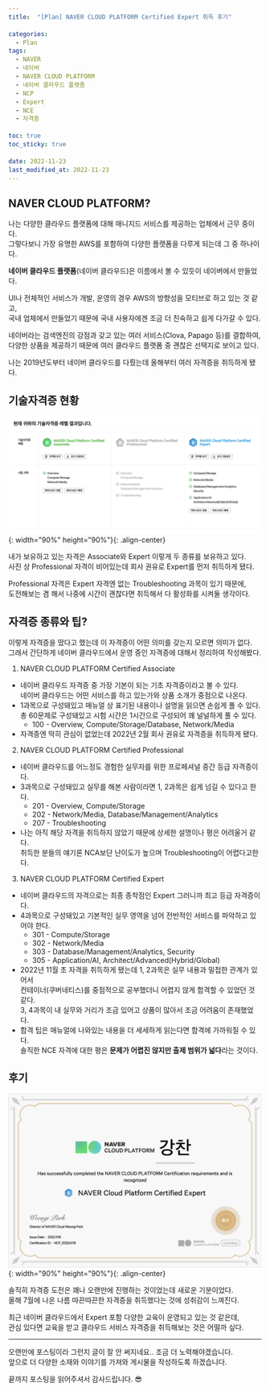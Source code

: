 ```yaml
---
title:  "[Plan] NAVER CLOUD PLATFORM Certified Expert 취득 후기"

categories:
  - Plan
tags:
  - NAVER
  - 네이버
  - NAVER CLOUD PLATFORM
  - 네이버 클라우드 플랫폼
  - NCP
  - Expert
  - NCE
  - 자격증

toc: true
toc_sticky: true

date: 2022-11-23
last_modified_at: 2022-11-23
---
```


## NAVER CLOUD PLATFORM?
나는 다양한 클라우드 플랫폼에 대해 매니지드 서비스를 제공하는 업체에서 근무 중이다.  
그렇다보니 가장 유명한 AWS를 포함하여 다양한 플랫폼을 다루게 되는데 그 중 하나이다.

**네이버 클라우드 플랫폼**(네이버 클라우드)은 이름에서 볼 수 있듯이 네이버에서 만들었다.

UI나 전체적인 서비스가 개발, 운영의 경우 AWS의 방향성을 모티브로 하고 있는 것 같고,  
국내 업체에서 만들었기 때문에 국내 사용자에겐 조금 더 친숙하고 쉽게 다가갈 수 있다.

네이버라는 검색엔진의 강점과 갖고 있는 여러 서비스(Clova, Papago 등)를 결합하여,  
다양한 상품을 제공하기 때문에 여러 클라우드 플랫폼 중 괜찮은 선택지로 보이고 있다.

나는 2019년도부터 네이버 클라우드를 다뤘는데 올해부터 여러 자격증을 취득하게 됐다.

## 기술자격증 현황
![image](../../assets/image/Post/Plan/NCP-Expert-review/20221123_%EC%9E%90%EA%B2%A9%EC%A6%9D%20%EC%B7%A8%EB%93%9D%20%EC%83%81%ED%99%A9.png){: width="90%" height="90%"}{: .align-center}  

내가 보유하고 있는 자격은 Associate와 Expert 이렇게 두 종류를 보유하고 있다.  
사진 상 Professional 자격이 비어있는데 회사 권유로 Expert를 먼저 취득하게 됐다.

Professional 자격은 Expert 자격엔 없는 Troubleshooting 과목이 있기 때문에,  
도전해보는 겸 해서 나중에 시간이 괜찮다면 취득해서 다 활성화를 시켜둘 생각이다.

## 자격증 종류와 팁?
이렇게 자격증을 땄다고 했는데 이 자격증이 어떤 의미를 갖는지 모르면 의미가 없다.  
그래서 간단하게 네이버 클라우드에서 운영 중인 자격증에 대해서 정리하여 작성해봤다.

1. NAVER CLOUD PLATFORM Certified Associate
- 네이버 클라우드 자격증 중 가장 기본이 되는 기초 자격증이라고 볼 수 있다.  
네이버 클라우드는 어떤 서비스를 하고 있는가와 상품 소개가 중점으로 나온다.
- 1과목으로 구성돼있고 매뉴얼 상 표기된 내용이나 설명을 읽으면 손쉽게 풀 수 있다.  
총 60문제로 구성돼있고 시험 시간은 1시간으로 구성되어 꽤 널널하게 풀 수 있다.  
  - 100 - Overview, Compute/Storage/Database, Network/Media
- 자격증엔 딱히 관심이 없었는데 2022년 2월 회사 권유로 자격증을 취득하게 됐다.
2. NAVER CLOUD PLATFORM Certified Professional
- 네이버 클라우드를 어느정도 경험한 실무자를 위한 프로페셔널 중간 등급 자격증이다.
- 3과목으로 구성돼있고 실무를 해본 사람이라면 1, 2과목은 쉽게 넘길 수 있다고 한다.
  - 201 - Overview, Compute/Storage
  - 202 - Network/Media, Database/Management/Analytics
  - 207 - Troubleshooting
- 나는 아직 해당 자격을 취득하지 않았기 때문에 상세한 설명이나 평은 어려울거 같다.  
취득한 분들의 얘기론 NCA보단 난이도가 높으며 Troubleshooting이 어렵다고한다.
3. NAVER CLOUD PLATFORM Certified Expert
- 네이버 클라우드의 자격으로는 최종 종착점인 Expert 그러니까 최고 등급 자격증이다.
- 4과목으로 구성돼있고 기본적인 실무 영역을 넘어 전반적인 서비스를 파악하고 있어야 한다.
  - 301 - Compute/Storage
  - 302 - Network/Media
  - 303 - Database/Management/Analytics, Security
  - 305 - Application/AI, Architect/Advanced(Hybrid/Global)
- 2022년 11월 초 자격을 취득하게 됐는데 1, 2과목은 실무 내용과 밀접한 관계가 있어서  
컨테이너(쿠버네티스)를 중점적으로 공부했더니 어렵지 않게 합격할 수 있었던 것 같다.  
3, 4과목이 내 실무와 거리가 조금 있어고 상품이 많아서 조금 어려움이 존재했었다.  
- 합격 팁은 매뉴얼에 나와있는 내용을 더 세세하게 읽는다면 합격에 가까워질 수 있다.  
솔직한 NCE 자격에 대한 평은 **문제가 어렵진 않지만 출제 범위가 넓다**라는 것이다.

## 후기
![image](../../assets/image/Post/Plan/NCP-Expert-review/NCE%20%EC%9E%90%EA%B2%A9%EC%A6%9D.png){: width="90%" height="90%"}{: .align-center}  

솔직히 자격증 도전은 꽤나 오랜만에 진행하는 것이었는데 새로운 기분이었다.  
올해 7월에 나온 나름 따끈따끈한 자격증을 취득했다는 것에 성취감이 느껴진다.

최근 네이버 클라우드에서 Expert 포함 다양한 교육이 운영되고 있는 것 같은데,  
관심 있다면 교육을 받고 클라우드 서비스 자격증을 취득해보는 것은 어떨까 싶다.

---

오랜만에 포스팅이라 그런지 글이 잘 안 써지네요.. 조금 더 노력해야겠습니다.  
앞으로 더 다양한 소재와 이야기를 가져와 게시물을 작성하도록 하겠습니다.

끝까지 포스팅을 읽어주셔서 감사드립니다. 😎